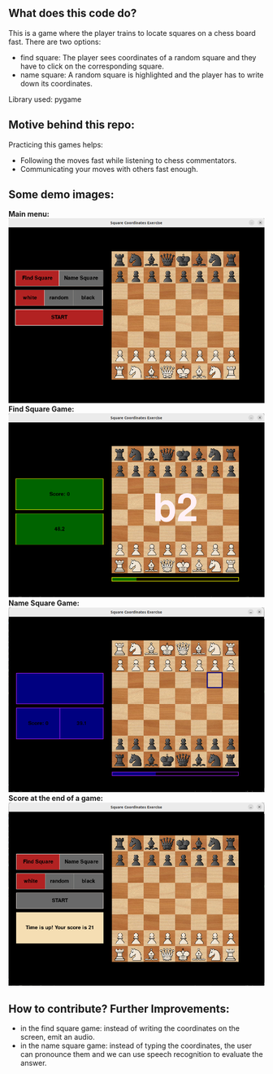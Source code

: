 ## What does this code do?
This is a game where the player trains to locate squares on a chess board fast. There are two options:
- find square: The player sees coordinates of a random square and they have to click on the corresponding square.
- name square: A random square is highlighted and the player has to write down its coordinates. </br>

Library used: pygame
## Motive behind this repo:
Practicing this games helps:
- Following the moves fast while listening to chess commentators.
- Communicating your moves with others fast enough.

## Some demo images:
**Main menu:**
![Main menu](demo_images/img_1.png)
**Find Square Game:**
![Find Square Game](demo_images/img_2_find_square.png)
**Name Square Game:**
![Name Square Game](demo_images/img_3_name_square.png)
**Score at the end of a game:**
![Score at the end of a game](demo_images/img_4_score.png)

## How to contribute? Further Improvements:
- in the find square game: instead of writing the coordinates on the screen, emit an audio.
- in the name square game: instead of typing the coordinates, the user can pronounce them and we can use speech recognition to evaluate the answer.

 

